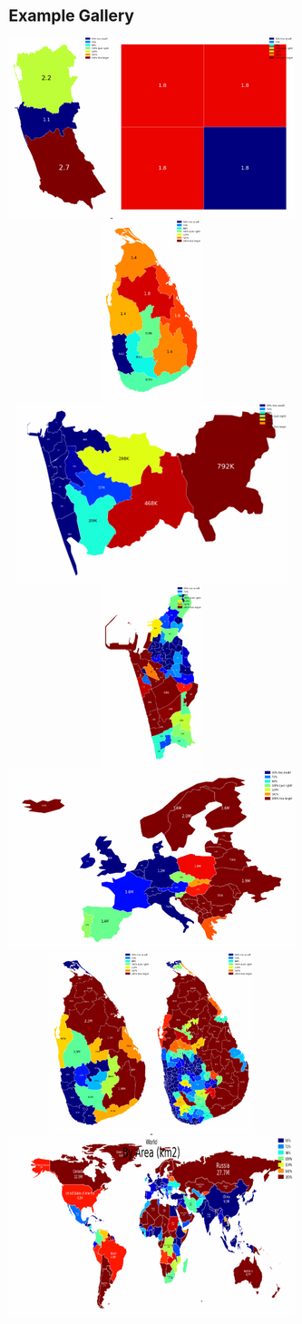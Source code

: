 # Example Gallery

<p align="center">

  <a href="examples/build_from_ents">
    <img src="examples/build_from_ents/output/animated.gif" height="320px" />
  </a>


  <a href="examples/build_from_polygons">
    <img src="examples/build_from_polygons/output/animated.gif" height="320px" />
  </a>


  <a href="examples/build_from_topojson">
    <img src="examples/build_from_topojson/output/animated.gif" height="320px" />
  </a>


  <a href="examples/cmb_pds_by_population">
    <img src="examples/cmb_pds_by_population/output/animated.gif" height="320px" />
  </a>


  <a href="examples/cmc_gnds_by_population">
    <img src="examples/cmc_gnds_by_population/output/animated.gif" height="320px" />
  </a>


  <a href="examples/europe_by_gdp_md_est">
    <img src="examples/europe_by_gdp_md_est/output/animated.gif" height="320px" />
  </a>


  <a href="examples/lk_districts_by_population">
    <img src="examples/lk_districts_by_population/output/animated.gif" height="320px" />
  </a>


  <a href="examples/lk_pds_by_electors">
    <img src="examples/lk_pds_by_electors/output/animated.gif" height="320px" />
  </a>


  <a href="examples/world_countries_by_population">
    <img src="examples/world_countries_by_population/output/animated.gif" height="320px" />
  </a>

</p>
